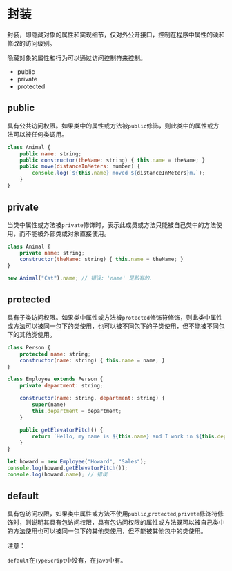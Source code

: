 # 封装

封装，即隐藏对象的属性和实现细节，仅对外公开接口，控制在程序中属性的读和修改的访问级别。

隐藏对象的属性和行为可以通过访问控制符来控制。

* public
* private
* protected

## public

具有公共访问权限。如果类中的属性或方法被`public`修饰，则此类中的属性或方法可以被任何类调用。

```js
class Animal {
    public name: string;
    public constructor(theName: string) { this.name = theName; }
    public move(distanceInMeters: number) {
        console.log(`${this.name} moved ${distanceInMeters}m.`);
    }
}
```

## private

当类中属性或方法被`private`修饰时，表示此成员或方法只能被自己类中的方法使用，而不能被外部类或对象直接使用。

```js
class Animal {
    private name: string;
    constructor(theName: string) { this.name = theName; }
}

new Animal("Cat").name; // 错误: 'name' 是私有的.
```

## protected

具有子类访问权限。如果类中属性或方法被`protected`修饰符修饰，则此类中属性或方法可以被同一包下的类使用，也可以被不同包下的子类使用，但不能被不同包下的其他类使用。

```js
class Person {
    protected name: string;
    constructor(name: string) { this.name = name; }
}

class Employee extends Person {
    private department: string;

    constructor(name: string, department: string) {
        super(name)
        this.department = department;
    }

    public getElevatorPitch() {
        return `Hello, my name is ${this.name} and I work in ${this.department}.`;
    }
}

let howard = new Employee("Howard", "Sales");
console.log(howard.getElevatorPitch());
console.log(howard.name); // 错误
```

## default

具有包访问权限，如果类中属性或方法不使用`public`,`protected`,`privete`修饰符修饰时，则说明其具有包访问权限，具有包访问权限的属性或方法既可以被自己类中的方法使用也可以被同一包下的其他类使用，但不能被其他包中的类使用。

注意：

`default`在`TypeScript`中没有，在`java`中有。
